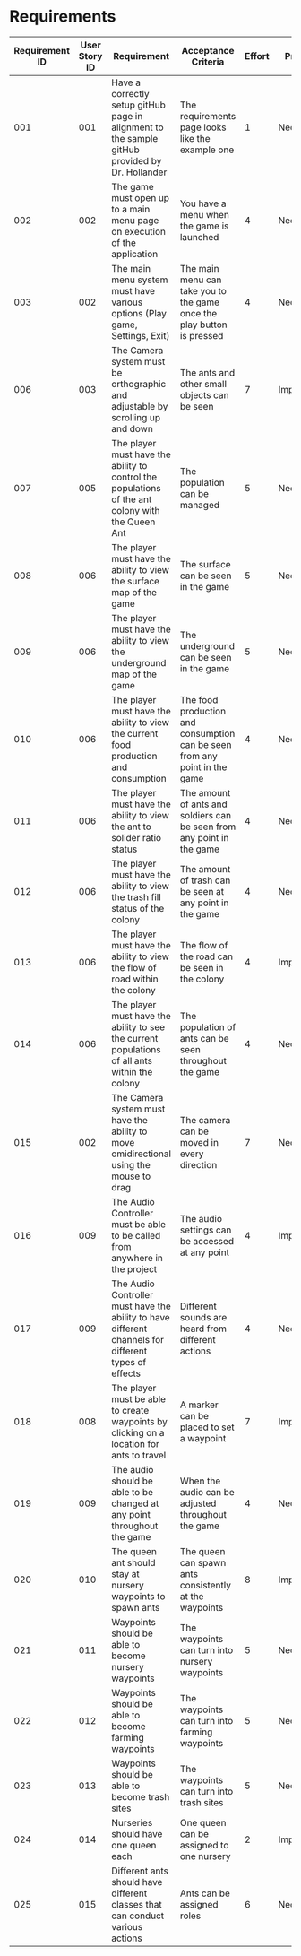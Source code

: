 # Requirements

| Requirement ID | User Story ID | Requirement | Acceptance Criteria | Effort | Priority | Status |
|----------------|---------------|-------------|---------------------|--------|----------|--------|
|            001 |           001 | Have a correctly setup gitHub page in alignment to the sample gitHub provided by Dr. Hollander | The requirements page looks like the example one | 1 | Necessary | Satisfied | 
|            002 |           002 | The game must open up to a main menu page on execution of the application | You have a menu when the game is launched | 4 | Necessary | Satisfied | 
|            003 |           002 | The main menu system must have various options (Play game, Settings, Exit) | The main menu can take you to the game once the play button is pressed | 4 | Necessary | Satisfied | 
|            006 |           003 | The Camera system must be orthographic and adjustable by scrolling up and down | The ants and other small objects can be seen | 7 | Important | Satisfied | 
|            007 |           005 | The player must have the ability to control the populations of the ant colony with the Queen Ant | The population can be managed | 5 | Necessary | Satisfied | 
|            008 |           006 | The player must have the ability to view the surface map of the game | The surface can be seen in the game | 5 | Necessary | Satisfied | 
|            009 |           006 | The player must have the ability to view the underground map of the game | The underground can be seen in the game | 5 | Necessary | Satisfied | 
|            010 |           006 | The player must have the ability to view the current food production and consumption | The food production and consumption can be seen from any point in the game | 4 | Necesary | Satisfied | 
|            011 |           006 | The player must have the ability to view the ant to solider ratio status | The amount of ants and soldiers can be seen from any point in the game | 4 | Necessary | Satisfied | 
|            012 |           006 | The player must have the ability to view the trash fill status of the colony | The amount of trash can be seen at any point in the game | 4 | Necessary | Satisfied | 
|            013 |           006 | The player must have the ability to view the flow of road within the colony | The flow of the road can be seen in the colony | 4 | Important | Satisfied | 
|            014 |           006 | The player must have the ability to see the current populations of all ants within the colony | The population of ants can be seen throughout the game | 4 | Necessary | Satisfied | 
|            015 |           002 | The Camera system must have the ability to move omidirectional using the mouse to drag | The camera can be moved in every direction | 7 | Necessary | Satisfied |
|            016 |           009 | The Audio Controller must be able to be called from anywhere in the project | The audio settings can be accessed at any point | 4 | Important | Satisfied | 
|            017 |           009 | The Audio Controller must have the ability to have different channels for different types of effects | Different sounds are heard from different actions | 4 | Necessary | Satisfied |
|            018 |           008 | The player must be able to create waypoints by clicking on a location for ants to travel | A marker can be placed to set a waypoint | 7 | Important | Planned |
|            019 |           009 | The audio should be able to be changed at any point throughout the game | When the audio can be adjusted throughout the game | 4 | Necessary | Satisfied | 
|            020 |           010 | The queen ant should stay at nursery waypoints to spawn ants | The queen can spawn ants consistently at the waypoints | 8 | Important | Planned |
|            021 |           011 | Waypoints should be able to become nursery waypoints | The waypoints can turn into nursery waypoints | 5 | Necessary | Working | 
|            022 |           012 | Waypoints should be able to become farming waypoints | The waypoints can turn into farming waypoints | 5 | Necessary | Working |
|            023 |           013 | Waypoints should be able to become trash sites | The waypoints can turn into trash sites | 5 | Necessary | Working |
|            024 |           014 | Nurseries should have one queen each | One queen can be assigned to one nursery | 2 | Important | Planned | 
|            025 |           015 | Different ants should have different classes that can conduct various actions | Ants can be assigned roles | 6 | Necessary | Planned |
